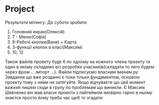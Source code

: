 # Project
Результати мітингу:
До суботи зробити
1. Головний екран(Олексій)
2. 7 - Меню(Софія)
3. 8-Рабочі кнопки(Ваня) + Карта
4. 3-функції кнопок в класі(Максим)
5. 10, 12

Також файлів проекту буде 6 по одному на кожного члена проекту та один в якому складемо всі розробки учасників(складати то лего будем через фром ... імпорт ...). Файли підписуємо власним іменем.py
Завдання що вже розданні є поки тільки фундаментом, основою проекту тому з ними не затягуйте. Якщо відчуваєте що цей момент важкий пишем сюди в групу по проблемам що виникли. Є Максим Шевченко він мав власні проекти з пайгеймом імовірно гарно в ньому знаєтся просто йому треба час щоб то згадати
